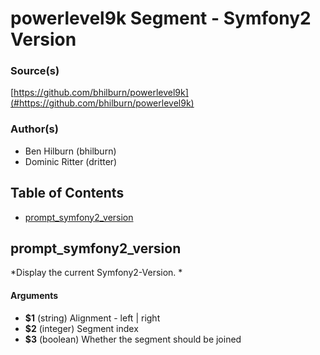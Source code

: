 # powerlevel9k Segment - Symfony2 Version


### Source(s)

[https://github.com/bhilburn/powerlevel9k](#https://github.com/bhilburn/powerlevel9k)


### Author(s)

- Ben Hilburn (bhilburn)
- Dominic Ritter (dritter)


## Table of Contents

- [prompt_symfony2_version](#prompt_symfony2_version)

## prompt_symfony2_version
*Display the current Symfony2-Version. *

#### Arguments

- **$1** (string) Alignment - left | right
- **$2** (integer) Segment index
- **$3** (boolean) Whether the segment should be joined


